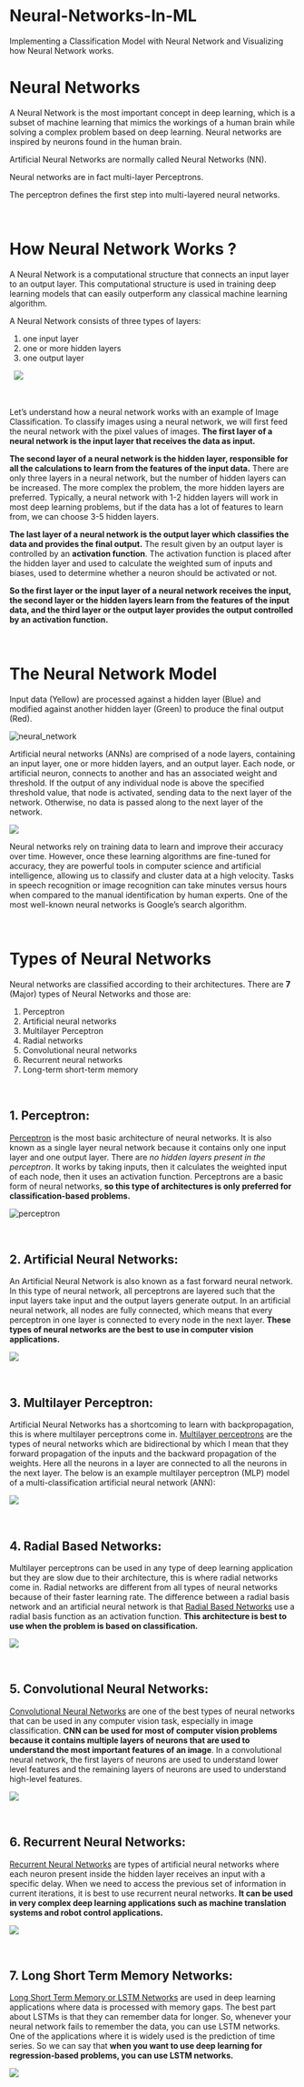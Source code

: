 # Neural-Networks-In-ML
Implementing a Classification Model with Neural Network and Visualizing how Neural Network works.

# Neural Networks

A Neural Network is the most important concept in deep learning, which is a subset of machine learning that mimics the workings of a human brain while solving a complex problem based on deep learning. Neural networks are inspired by neurons found in the human brain.

Artificial Neural Networks are normally called Neural Networks (NN).

Neural networks are in fact multi-layer Perceptrons.

The perceptron defines the first step into multi-layered neural networks.  

&nbsp;

# How Neural Network Works ?

A Neural Network is a computational structure that connects an input layer to an output layer. This computational structure is used in training deep learning models that can easily outperform any classical machine learning algorithm.

A Neural Network consists of three types of layers:
&nbsp;
1. one input layer
2. one or more hidden layers
3. one output layer

&nbsp;
![](https://i0.wp.com/thecleverprogrammer.com/wp-content/uploads/2022/01/input-hidden-and-output-layer.png?resize=768%2C562&ssl=1)

&nbsp;

Let’s understand how a neural network works with an example of Image Classification. To classify images using a neural network, we will first feed the neural network with the pixel values of images. **The first layer of a neural network is the input layer that receives the data as input.**

**The second layer of a neural network is the hidden layer, responsible for all the calculations to learn from the features of the input data.** There are only three layers in a neural network, but the number of hidden layers can be increased. The more complex the problem, the more hidden layers are preferred. Typically, a neural network with 1-2 hidden layers will work in most deep learning problems, but if the data has a lot of features to learn from, we can choose 3-5 hidden layers.

**The last layer of a neural network is the output layer which classifies the data and provides the final output.** The result given by an output layer is controlled by an **activation function**. The activation function is placed after the hidden layer and used to calculate the weighted sum of inputs and biases, used to determine whether a neuron should be activated or not.

**So the first layer or the input layer of a neural network receives the input, the second layer or the hidden layers learn from the features of the input data, and the third layer or the output layer provides the output controlled by an activation function.**

&nbsp;

# The Neural Network Model

Input data (Yellow) are processed against a hidden layer (Blue) and modified against another hidden layer (Green) to produce the final output (Red).

![neural_network](https://www.w3schools.com/ai/img_neural_networks.jpg)

Artificial neural networks (ANNs) are comprised of a node layers, containing an input layer, one or more hidden layers, and an output layer. Each node, or artificial neuron, connects to another and has an associated weight and threshold. If the output of any individual node is above the specified threshold value, that node is activated, sending data to the next layer of the network. Otherwise, no data is passed along to the next layer of the network.

![](https://1.cms.s81c.com/sites/default/files/2021-01-06/ICLH_Diagram_Batch_01_03-DeepNeuralNetwork-WHITEBG.png)

Neural networks rely on training data to learn and improve their accuracy over time. However, once these learning algorithms are fine-tuned for accuracy, they are powerful tools in computer science and artificial intelligence, allowing us to classify and cluster data at a high velocity. Tasks in speech recognition or image recognition can take minutes versus hours when compared to the manual identification by human experts. One of the most well-known neural networks is Google’s search algorithm.   

&nbsp;
&nbsp;

# Types of Neural Networks

Neural networks are classified according to their architectures. There are **7** (Major) types of Neural Networks and those are:

1. Perceptron
2. Artificial neural networks
3. Multilayer Perceptron
4. Radial networks
5. Convolutional neural networks
6. Recurrent neural networks
7. Long-term short-term memory

&nbsp;

## 1. Perceptron:

[Perceptron](https://towardsdatascience.com/perceptron-learning-algorithm-d5db0deab975) is the most basic architecture of neural networks. It is also known as a single layer neural network because it contains only one input layer and one output layer. There are *no hidden layers present in the perceptron*. It works by taking inputs, then it calculates the weighted input of each node, then it uses an activation function. Perceptrons are a basic form of neural networks, **so this type of architectures is only preferred for classification-based problems.**

![perceptron](https://miro.medium.com/max/1400/1*Fyapb-JRFJ-VtnLYLLXCwg.png)


&nbsp;


## 2. Artificial Neural Networks:

An Artificial Neural Network is also known as a fast forward neural network. In this type of neural network, all perceptrons are layered such that the input layers take input and the output layers generate output. In an artificial neural network, all nodes are fully connected, which means that every perceptron in one layer is connected to every node in the next layer. **These types of neural networks are the best to use in computer vision applications.**

![](https://www.smartsheet.com/sites/default/files/IC-simplified-artificial-neural-networks-corrected.svg)


&nbsp;


## 3. Multilayer Perceptron:

Artificial Neural Networks has a shortcoming to learn with backpropagation, this is where multilayer perceptrons come in. [Multilayer perceptrons](https://towardsdatascience.com/multilayer-perceptron-explained-with-a-real-life-example-and-python-code-sentiment-analysis-cb408ee93141) are the types of neural networks which are bidirectional by which I mean that they forward propagation of the inputs and the backward propagation of the weights. Here all the neurons in a layer are connected to all the neurons in the next layer. The below is an example multilayer perceptron (MLP) model of a multi-classification artificial neural network (ANN):

![](https://miro.medium.com/max/1400/1*tYQrcNF2rPAETvzpqGX0PA.png)


&nbsp;


## 4. Radial Based Networks:

Multilayer perceptrons can be used in any type of deep learning application but they are slow due to their architecture, this is where radial networks come in. Radial networks are different from all types of neural networks because of their faster learning rate. The difference between a radial basis network and an artificial neural network is that [Radial Based Networks](https://towardsdatascience.com/radial-basis-functions-neural-networks-all-we-need-to-know-9a88cc053448) use a radial basis function as an activation function. **This architecture is best to use when the problem is based on classification.**

![](https://chrisjmccormick.files.wordpress.com/2013/08/architecture_simple2.png)


&nbsp;


## 5. Convolutional Neural Networks:

[Convolutional Neural Networks](https://towardsdatascience.com/a-comprehensive-guide-to-convolutional-neural-networks-the-eli5-way-3bd2b1164a53) are one of the best types of neural networks that can be used in any computer vision task, especially in image classification. **CNN can be used for most of computer vision problems because it contains multiple layers of neurons that are used to understand the most important features of an image**. In a convolutional neural network, the first layers of neurons are used to understand lower level features and the remaining layers of neurons are used to understand high-level features.

![](https://miro.medium.com/max/1400/1*uAeANQIOQPqWZnnuH-VEyw.jpeg)


&nbsp;


## 6. Recurrent Neural Networks:

[Recurrent Neural Networks](https://towardsdatascience.com/introducing-recurrent-neural-networks-f359653d7020) are types of artificial neural networks where each neuron present inside the hidden layer receives an input with a specific delay. When we need to access the previous set of information in current iterations, it is best to use recurrent neural networks. **It can be used in very complex deep learning applications such as machine translation systems and robot control applications.**

![](https://miro.medium.com/max/1400/1*3ltsv1uzGR6UBjZ6CUs04A.jpeg)


&nbsp;


## 7. Long Short Term Memory Networks:

[Long Short Term Memory or LSTM Networks](https://towardsdatascience.com/lstm-recurrent-neural-networks-how-to-teach-a-network-to-remember-the-past-55e54c2ff22e) are used in deep learning applications where data is processed with memory gaps. The best part about LSTMs is that they can remember data for longer. So, whenever your neural network fails to remember the data, you can use LSTM networks. One of the applications where it is widely used is the prediction of time series. So we can say that **when you want to use deep learning for regression-based problems, you can use LSTM networks.**

![](https://miro.medium.com/max/1400/1*7cMfenu76BZCzdKWCfBABA.png)
